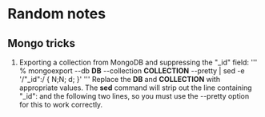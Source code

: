 

Random notes
============

Mongo tricks
------------

1. Exporting a collection from MongoDB and suppressing the "_id" field:
   ''' 
   % mongoexport --db __DB__ --collection __COLLECTION__ --pretty | sed -e '/"_id":/ { N;N; d; }'
   '''
   Replace the __DB__ and __COLLECTION__ with appropriate values.  The __sed__ 
   command will strip out the line containing "_id": and the following two lines, so 
   you must use the --pretty option for this to work correctly.



